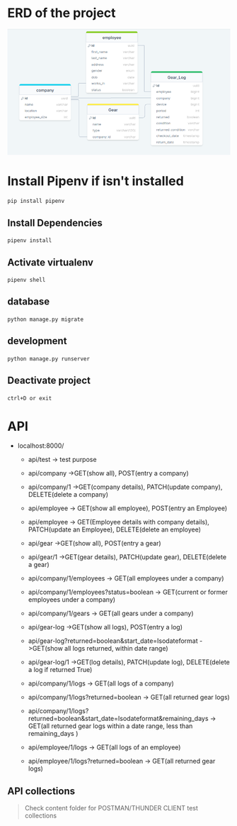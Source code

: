 # ERD of the project

![Different Relational Table](./content/assets_tracker_erd.png)

# Install Pipenv if isn't installed

`pip install pipenv`

## Install Dependencies

`pipenv install`

## Activate virtualenv

`pipenv shell`

## database

`python manage.py migrate`

## development

`python manage.py runserver`

## Deactivate project

`ctrl+D or exit`

# API

- localhost:8000/

  - api/test -> test purpose
  - api/company ->GET(show all), POST(entry a company)
  - api/company/1 ->GET(company details), PATCH(update company), DELETE(delete a company)

  - api/employee -> GET(show all employee), POST(entry an Employee)
  - api/employee -> GET(Employee details with company details), PATCH(update an Employee), DELETE(delete an employee)

  - api/gear ->GET(show all), POST(entry a gear)
  - api/gear/1 ->GET(gear details), PATCH(update gear), DELETE(delete a gear)

  - api/company/1/employees -> GET(all employees under a company)
  - api/company/1/employees?status=boolean -> GET(current or former employees under a company)
  - api/company/1/gears -> GET(all gears under a company)

  - api/gear-log ->GET(show all logs), POST(entry a log)
  - api/gear-log?returned=boolean&start_date=Isodateformat ->GET(show all logs returned, within date range)
  - api/gear-log/1 ->GET(log details), PATCH(update log), DELETE(delete a log if returned True)
  - api/company/1/logs -> GET(all logs of a company)
  - api/company/1/logs?returned=boolean -> GET(all returned gear logs)
  - api/company/1/logs?returned=boolean&start_date=Isodateformat&remaining_days -> GET(all returned gear logs within a date range, less than remaining_days )

  - api/employee/1/logs -> GET(all logs of an employee)
  - api/employee/1/logs?returned=boolean -> GET(all returned gear logs)

## API collections

> Check content folder for POSTMAN/THUNDER CLIENT test collections
